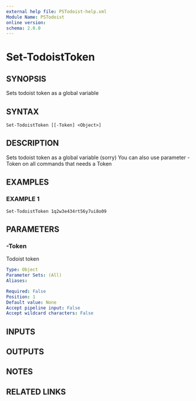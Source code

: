 ```yaml
---
external help file: PSTodoist-help.xml
Module Name: PSTodoist
online version:
schema: 2.0.0
---
```


# Set-TodoistToken

## SYNOPSIS
Sets todoist token as a global variable

## SYNTAX

```
Set-TodoistToken [[-Token] <Object>]
```

## DESCRIPTION
Sets todoist token as a global variable (sorry)
You can also use parameter -Token on all commands that needs a Token

## EXAMPLES

### EXAMPLE 1
```
Set-TodoistToken 1q2w3e434rt56y7ui8o09
```

## PARAMETERS

### -Token
Todoist token

```yaml
Type: Object
Parameter Sets: (All)
Aliases:

Required: False
Position: 1
Default value: None
Accept pipeline input: False
Accept wildcard characters: False
```

## INPUTS

## OUTPUTS

## NOTES

## RELATED LINKS
